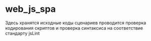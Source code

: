 # web_js_spa
Здесь хранятся исходные коды сценариев
проводится проверка кодирования скриптов
и проверка синтаксиса на соответствие стандарту jsLint
